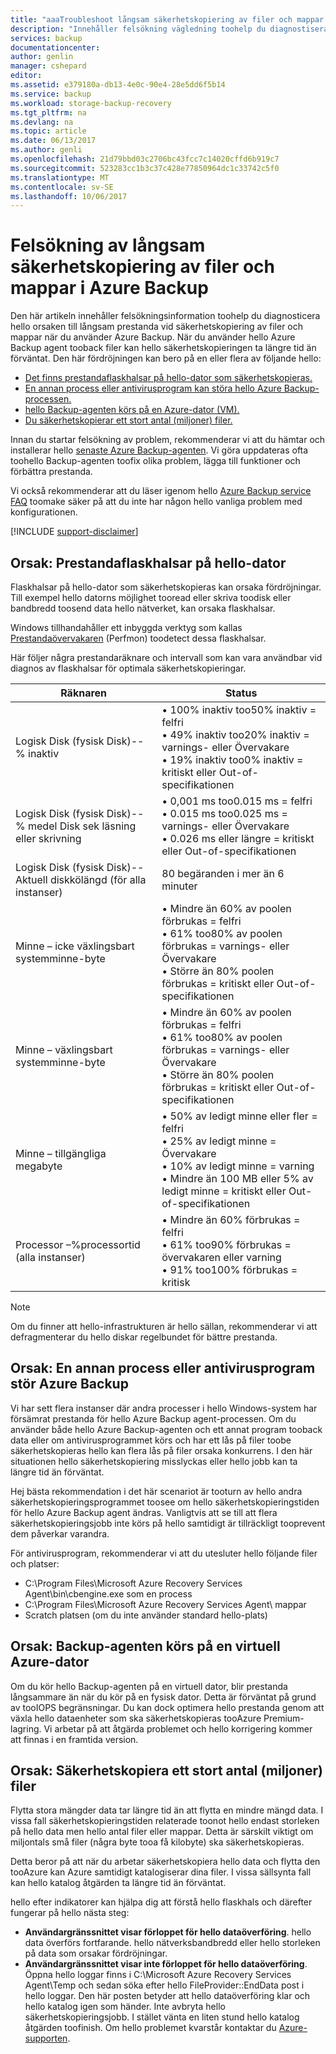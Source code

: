 ```yaml
---
title: "aaaTroubleshoot långsam säkerhetskopiering av filer och mappar i Azure Backup | Microsoft Docs"
description: "Innehåller felsökning vägledning toohelp du diagnostisera hello orsaken till Azure Backup prestandaproblem"
services: backup
documentationcenter: 
author: genlin
manager: cshepard
editor: 
ms.assetid: e379180a-db13-4e0c-90e4-28e5dd6f5b14
ms.service: backup
ms.workload: storage-backup-recovery
ms.tgt_pltfrm: na
ms.devlang: na
ms.topic: article
ms.date: 06/13/2017
ms.author: genli
ms.openlocfilehash: 21d79bbd03c2706bc43fcc7c14020cffd6b919c7
ms.sourcegitcommit: 523283cc1b3c37c428e77850964dc1c33742c5f0
ms.translationtype: MT
ms.contentlocale: sv-SE
ms.lasthandoff: 10/06/2017
---
```

# <a name="troubleshoot-slow-backup-of-files-and-folders-in-azure-backup"></a>Felsökning av långsam säkerhetskopiering av filer och mappar i Azure Backup
Den här artikeln innehåller felsökningsinformation toohelp du diagnosticera hello orsaken till långsam prestanda vid säkerhetskopiering av filer och mappar när du använder Azure Backup. När du använder hello Azure Backup agent tooback filer kan hello säkerhetskopieringen ta längre tid än förväntat. Den här fördröjningen kan bero på en eller flera av följande hello:

* [Det finns prestandaflaskhalsar på hello-dator som säkerhetskopieras.](#cause1)
* [En annan process eller antivirusprogram kan störa hello Azure Backup-processen.](#cause2)
* [hello Backup-agenten körs på en Azure-dator (VM).](#cause3)  
* [Du säkerhetskopierar ett stort antal (miljoner) filer.](#cause4)

Innan du startar felsökning av problem, rekommenderar vi att du hämtar och installerar hello [senaste Azure Backup-agenten](http://aka.ms/azurebackup_agent). Vi göra uppdateras ofta toohello Backup-agenten toofix olika problem, lägga till funktioner och förbättra prestanda.

Vi också rekommenderar att du läser igenom hello [Azure Backup service FAQ](backup-azure-backup-faq.md) toomake säker på att du inte har någon hello vanliga problem med konfigurationen.

[!INCLUDE [support-disclaimer](../../includes/support-disclaimer.md)]

<a id="cause1"></a>

## <a name="cause-performance-bottlenecks-on-hello-computer"></a>Orsak: Prestandaflaskhalsar på hello-dator
Flaskhalsar på hello-dator som säkerhetskopieras kan orsaka fördröjningar. Till exempel hello datorns möjlighet tooread eller skriva toodisk eller bandbredd toosend data hello nätverket, kan orsaka flaskhalsar.

Windows tillhandahåller ett inbyggda verktyg som kallas [Prestandaövervakaren](https://technet.microsoft.com/magazine/2008.08.pulse.aspx) (Perfmon) toodetect dessa flaskhalsar.

Här följer några prestandaräknare och intervall som kan vara användbar vid diagnos av flaskhalsar för optimala säkerhetskopieringar.

| Räknaren | Status |
| --- | --- |
| Logisk Disk (fysisk Disk)--% inaktiv |• 100% inaktiv too50% inaktiv = felfri</br>• 49% inaktiv too20% inaktiv = varnings- eller Övervakare</br>• 19% inaktiv too0% inaktiv = kritiskt eller Out-of-specifikationen |
| Logisk Disk (fysisk Disk)--% medel Disk sek läsning eller skrivning |• 0,001 ms too0.015 ms = felfri</br>• 0.015 ms too0.025 ms = varnings- eller Övervakare</br>• 0.026 ms eller längre = kritiskt eller Out-of-specifikationen |
| Logisk Disk (fysisk Disk)--Aktuell diskkölängd (för alla instanser) |80 begäranden i mer än 6 minuter |
| Minne – icke växlingsbart systemminne-byte |• Mindre än 60% av poolen förbrukas = felfri<br>• 61% too80% av poolen förbrukas = varnings- eller Övervakare</br>• Större än 80% poolen förbrukas = kritiskt eller Out-of-specifikationen |
| Minne – växlingsbart systemminne-byte |• Mindre än 60% av poolen förbrukas = felfri</br>• 61% too80% av poolen förbrukas = varnings- eller Övervakare</br>• Större än 80% poolen förbrukas = kritiskt eller Out-of-specifikationen |
| Minne – tillgängliga megabyte |• 50% av ledigt minne eller fler = felfri</br>• 25% av ledigt minne = Övervakare</br>• 10% av ledigt minne = varning</br>• Mindre än 100 MB eller 5% av ledigt minne = kritiskt eller Out-of-specifikationen |
| Processor –\%processortid (alla instanser) |• Mindre än 60% förbrukas = felfri</br>• 61% too90% förbrukas = övervakaren eller varning</br>• 91% too100% förbrukas = kritisk |

> [!NOTE]
> Om du finner att hello-infrastrukturen är hello sällan, rekommenderar vi att defragmenterar du hello diskar regelbundet för bättre prestanda.
>
>

<a id="cause2"></a>

## <a name="cause-another-process-or-antivirus-software-interfering-with-azure-backup"></a>Orsak: En annan process eller antivirusprogram stör Azure Backup
Vi har sett flera instanser där andra processer i hello Windows-system har försämrat prestanda för hello Azure Backup agent-processen. Om du använder både hello Azure Backup-agenten och ett annat program tooback data eller om antivirusprogrammet körs och har ett lås på filer toobe säkerhetskopieras hello kan flera lås på filer orsaka konkurrens. I den här situationen hello säkerhetskopiering misslyckas eller hello jobb kan ta längre tid än förväntat.

Hej bästa rekommendation i det här scenariot är tooturn av hello andra säkerhetskopieringsprogrammet toosee om hello säkerhetskopieringstiden för hello Azure Backup agent ändras. Vanligtvis att se till att flera säkerhetskopieringsjobb inte körs på hello samtidigt är tillräckligt tooprevent dem påverkar varandra.

För antivirusprogram, rekommenderar vi att du utesluter hello följande filer och platser:

* C:\Program Files\Microsoft Azure Recovery Services Agent\bin\cbengine.exe som en process
* C:\Program Files\Microsoft Azure Recovery Services Agent\ mappar
* Scratch platsen (om du inte använder standard hello-plats)

<a id="cause3"></a>

## <a name="cause-backup-agent-running-on-an-azure-virtual-machine"></a>Orsak: Backup-agenten körs på en virtuell Azure-dator
Om du kör hello Backup-agenten på en virtuell dator, blir prestanda långsammare än när du kör på en fysisk dator. Detta är förväntat på grund av tooIOPS begränsningar.  Du kan dock optimera hello prestanda genom att växla hello dataenheter som ska säkerhetskopieras tooAzure Premium-lagring. Vi arbetar på att åtgärda problemet och hello korrigering kommer att finnas i en framtida version.

<a id="cause4"></a>

## <a name="cause-backing-up-a-large-number-millions-of-files"></a>Orsak: Säkerhetskopiera ett stort antal (miljoner) filer
Flytta stora mängder data tar längre tid än att flytta en mindre mängd data. I vissa fall säkerhetskopieringstiden relaterade toonot hello endast storleken på hello data men hello antal filer eller mappar. Detta är särskilt viktigt om miljontals små filer (några byte tooa få kilobyte) ska säkerhetskopieras.

Detta beror på att när du arbetar säkerhetskopiera hello data och flytta den tooAzure kan Azure samtidigt katalogiserar dina filer. I vissa sällsynta fall kan hello katalog åtgärden ta längre tid än förväntat.

hello efter indikatorer kan hjälpa dig att förstå hello flaskhals och därefter fungerar på hello nästa steg:

* **Användargränssnittet visar förloppet för hello dataöverföring**. hello data överförs fortfarande. hello nätverksbandbredd eller hello storleken på data som orsakar fördröjningar.
* **Användargränssnittet visar inte förloppet för hello dataöverföring**. Öppna hello loggar finns i C:\Microsoft Azure Recovery Services Agent\Temp och sedan söka efter hello FileProvider::EndData post i hello loggar. Den här posten betyder att hello dataöverföring klar och hello katalog igen som händer. Inte avbryta hello säkerhetskopieringsjobb. I stället vänta en liten stund hello katalog åtgärden toofinish. Om hello problemet kvarstår kontaktar du [Azure-supporten](https://portal.azure.com/#create/Microsoft.Support).
